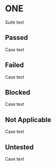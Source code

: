# ONE
Suite text
## Passed
Case text
## Failed
Case text
## Blocked
Case text
## Not Applicable
Case text
## Untested
Case text
